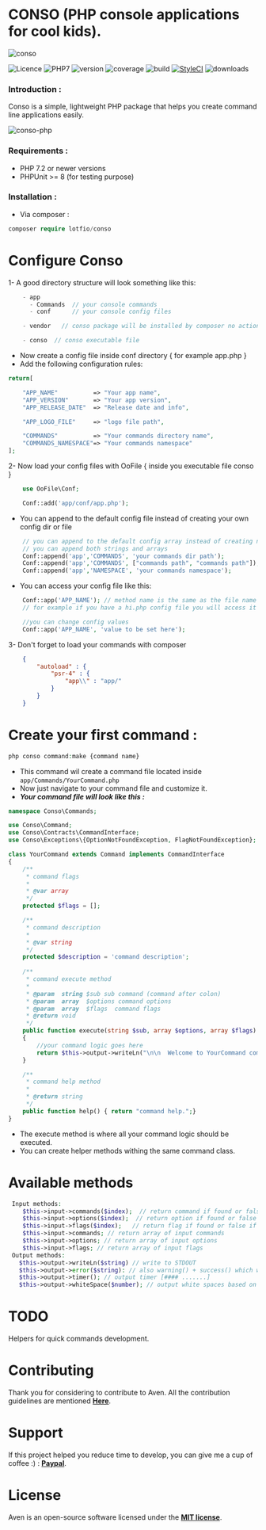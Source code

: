 # CONSO (PHP console applications for cool kids).

![conso](https://user-images.githubusercontent.com/18489496/51750637-f351c280-20b2-11e9-97e3-f1e0232bb04a.png)

![Licence](https://img.shields.io/badge/Licence-MIT-f1c40f.svg)
![PHP7](https://img.shields.io/badge/PHP-7.2-3498db.svg)
![version](https://img.shields.io/badge/version-0.2.0-27ae60.svg)
![coverage](https://img.shields.io/badge/coverage-40%25-27ae60.svg)
![build](https://travis-ci.org/lotfio/conso.svg?branch=master)
[![StyleCI](https://github.styleci.io/repos/165832668/shield?branch=master)](https://github.styleci.io/repos/165832668)
![downloads](https://img.shields.io/badge/downloads-1k-c0392b.svg)
### Introduction :
Conso is a simple, lightweight PHP package that helps you create command line applications easily.

![conso-php](https://user-images.githubusercontent.com/18489496/51997787-b4a77800-24b7-11e9-9016-daff3f7216fc.gif)

### Requirements :
- PHP 7.2 or newer versions
- PHPUnit >= 8 (for testing purpose)

### Installation :
- Via composer :

```php
composer require lotfio/conso
```

# Configure Conso 
1- A good directory structure will look something like this:
```php
    - app
      - Commands  // your console commands 
      - conf      // your console config files

    - vendor   // conso package will be installed by composer no action needed here

    - conso  // conso executable file
```
- Now create a config file inside conf directory { for example app.php }
- Add the following configuration rules:

```php
return[

    "APP_NAME"          => "Your app name",
    "APP_VERSION"       => "Your app version",
    "APP_RELEASE_DATE"  => "Release date and info",

    "APP_LOGO_FILE"     => "logo file path",

    "COMMANDS"          => "Your commands directory name",
    "COMMANDS_NAMESPACE"=> "Your commands namespace"
];
```
2- Now load your config files with OoFile { inside you executable file conso }

```php
    use OoFile\Conf;

    Conf::add('app/conf/app.php');
```
- You can append to the default config file instead of creating your own config dir or file

```php
    // you can append to the default config array instead of creating new config file
    // you can append both strings and arrays
    Conf::append('app','COMMANDS', 'your commands dir path');
    Conf::append('app','COMMANDS', ["commands path", "commands path"]);
    Conf::append('app','NAMESPACE', 'your commands namespace');
```
- You can access your config file like this: 

```php
    Conf::app('APP_NAME'); // method name is the same as the file name
    // for example if you have a hi.php config file you will access it Conf::hi();

    //you can change config values 
    Conf::app('APP_NAME', 'value to be set here');
```

3- Don't forget to load your commands with composer

```json
    {
        "autoload" : {
            "psr-4" : {
                "app\\" : "app/"
            }
        }
    }
```

# Create your first command :
```php
php conso command:make {command name}
```
* This command wil create a command file located inside `app/Commands/YourCommand.php`
* Now just navigate to your command file and customize it.
* ***Your command file will look like this :***
```php
namespace Conso\Commands;

use Conso\Command;
use Conso\Contracts\CommandInterface;
use Conso\Exceptions\{OptionNotFoundException, FlagNotFoundException};

class YourCommand extends Command implements CommandInterface
{
    /**
     * command flags
     * 
     * @var array
     */
    protected $flags = [];

    /**
     * command description
     * 
     * @var string
     */
    protected $description = 'command description';
    
    /**
     * command execute method
     * 
     * @param  string $sub sub command (command after colon)
     * @param  array  $options command options
     * @param  array  $flags  command flags
     * @return void
     */
    public function execute(string $sub, array $options, array $flags)
    {
        //your command logic goes here 
        return $this->output->writeLn("\n\n  Welcome to YourCommand command. \n\n", "yellow");
    }

    /**
     * command help method
     *  
     * @return string
     */
    public function help() { return "command help.";}
}

```
* The execute method is where all your command logic should be executed.
* You can create helper methods withing the same command class.
# Available methods
```php
 Input methods:
    $this->input->commands($index);  // return command if found or false if not
    $this->input->options($index);  // return option if found or false if not
    $this->input->flags($index);   // return flag if found or false if not
    $this->input->commands; // return array of input commands 
    $this->input->options; // return array of input options 
    $this->input->flags; // return array of input flags 
 Output methods:
   $this->output->writeLn($string) // write to STDOUT
   $this->output->error($string): // also warning() + success() which will output to STDOUT with colors but on window's no ansi support so will not output colors.
   $this->output->timer(); // output timer [#### .......]
   $this->output->whiteSpace($number); // output white spaces based on the given number
```

# TODO 

Helpers for quick commands development.


# Contributing

Thank you for considering to contribute to Aven. All the contribution guidelines are mentioned **[Here](CONTRIBUTE.md)**.

# Support 

If this project helped you reduce time to develop, you can give me a cup of coffee :) : **[Paypal](https://www.paypal.me/lotfio)**.

# License

Aven is an open-source software licensed under the **[MIT license](LICENCE)**.
